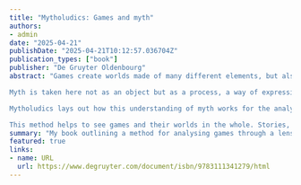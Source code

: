 ```yaml
---
title: "Mytholudics: Games and myth"
authors:
- admin
date: "2025-04-21"
publishDate: "2025-04-21T10:12:57.036704Z"
publication_types: ["book"]
publisher: "De Gruyter Oldenbourg"
abstract: "Games create worlds made of many different elements, but also of rules, systems and structures for how we act in them. So how can we make sense of them? Mytholudics: Games and Myth lays out an approach to understanding games using theories from myth and folklore.

Myth is taken here not as an object but as a process, a way of expressing meaning. It works to naturalise arbitrary constellations of signs, to connect things in meaning. Behind the phrase ‘just the way it is’ is a process of mythologization that has cemented it.

Mytholudics lays out how this understanding of myth works for the analysis of games. In two sections each analysing five digital games, it then shows how this approach works in practice: one through the lens of heroism and one through monstrosity. These ask questions such as what heroic mythology is constructed in *Call of Duty*? What do the monsters in *The Witcher* tell us about the game’s model of the world? How does *Hellblade: Senua’s Sacrifice* weave a conflict between Norse and Pictish mythology into one between competing models of seeing mental illness?

This method helps to see games and their worlds in the whole. Stories, gameplay, systems, rules, spatial configurations and art styles can all be considered together as contributing to the meaning of the game. "
summary: "My book outlining a method for analysing games through a lens of myth called mytholudics."
featured: true
links:
- name: URL
  url: https://www.degruyter.com/document/isbn/9783111341279/html
---
```

